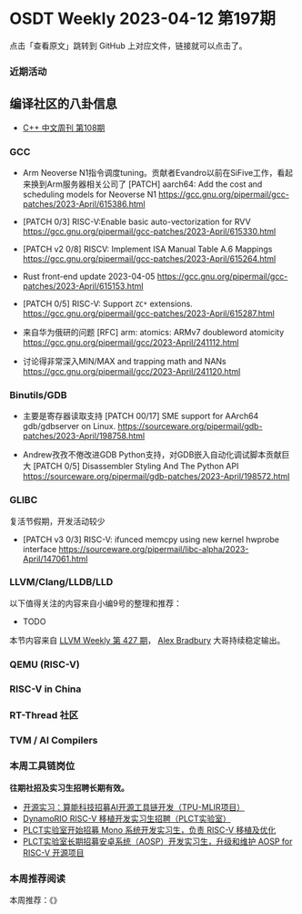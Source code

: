 # OSDT Weekly 2023-04-12 第197期

点击「查看原文」跳转到 GitHub 上对应文件，链接就可以点击了。

### 近期活动

## 编译社区的八卦信息

- [C++ 中文周刊 第108期](https://mp.weixin.qq.com/s/Vb1c6JGSUVwI_CZtARGy2Q)

### GCC

- Arm Neoverse N1指令调度tuning。贡献者Evandro以前在SiFive工作，看起来换到Arm服务器相关公司了
  [PATCH] aarch64: Add the cost and scheduling models for Neoverse N1
  https://gcc.gnu.org/pipermail/gcc-patches/2023-April/615386.html

- [PATCH 0/3] RISC-V:Enable basic auto-vectorization for RVV
  https://gcc.gnu.org/pipermail/gcc-patches/2023-April/615330.html

- [PATCH v2 0/8] RISCV: Implement ISA Manual Table A.6 Mappings
  https://gcc.gnu.org/pipermail/gcc-patches/2023-April/615264.html

- Rust front-end update 2023-04-05
  https://gcc.gnu.org/pipermail/gcc-patches/2023-April/615153.html

- [PATCH 0/5] RISC-V: Support `ZC*` extensions.
  https://gcc.gnu.org/pipermail/gcc-patches/2023-April/615287.html

- 来自华为俄研的问题
  [RFC] arm: atomics: ARMv7 doubleword atomicity
  https://gcc.gnu.org/pipermail/gcc/2023-April/241112.html

- 讨论得非常深入MIN/MAX and trapping math and NANs
  https://gcc.gnu.org/pipermail/gcc/2023-April/241120.html

### Binutils/GDB

- 主要是寄存器读取支持
  [PATCH 00/17] SME support for AArch64 gdb/gdbserver on Linux.
  https://sourceware.org/pipermail/gdb-patches/2023-April/198758.html

- Andrew孜孜不倦改进GDB Python支持，对GDB嵌入自动化调试脚本贡献巨大
  [PATCH 0/5] Disassembler Styling And The Python API
  https://sourceware.org/pipermail/gdb-patches/2023-April/198572.html

### GLIBC

复活节假期，开发活动较少
- [PATCH v3 0/3] RISC-V: ifunced memcpy using new kernel hwprobe interface
  https://sourceware.org/pipermail/libc-alpha/2023-April/147061.html

### LLVM/Clang/LLDB/LLD


以下值得关注的内容来自小编9号的整理和推荐：

- TODO

本节内容来自 [LLVM Weekly 第 427 期](http://llvmweekly.org/issue/427)，
[Alex Bradbury](https://www.linkedin.com/in/alex-bradbury/) 大哥持续稳定输出。

### QEMU (RISC-V)

### RISC-V in China

### RT-Thread 社区

### TVM / AI Compilers

### 本周工具链岗位

**往期社招及实习生招聘长期有效。**

- [开源实习：算能科技招募AI开源工具链开发（TPU-MLIR项目）](https://mp.weixin.qq.com/s/IBJh0ip4k11PzIMZecsWSw)
- [DynamoRIO RISC-V 移植开发实习生招聘（PLCT实验室）](https://mp.weixin.qq.com/s/J_5TjT6DOqeOXJXQI5VQxw)
- [PLCT实验室开始招募 Mono 系统开发实习生，负责 RISC-V 移植及优化](https://mp.weixin.qq.com/s/whEW7Hay1jIP1tBzIPay1A)
- [PLCT实验室长期招募安卓系统（AOSP）开发实习生，升级和维护 AOSP for RISC-V 开源项目](https://mp.weixin.qq.com/s/dJP2cEB1nex2inR5c-cJog)


### 本周推荐阅读

本周推荐：《》

